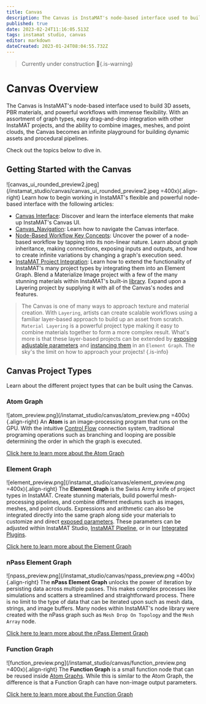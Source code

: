 ```yaml
---
title: Canvas
description: The Canvas is InstaMAT's node-based interface used to build 3D assets, PBR materials, and powerful workflows with immense flexibility.
published: true
date: 2023-02-24T11:16:05.513Z
tags: instamat studio, canvas
editor: markdown
dateCreated: 2023-01-24T08:04:55.732Z
---
```


> Currently under construction :construction:{.is-warning}

# Canvas Overview

The Canvas is InstaMAT's node-based interface used to build 3D assets, PBR materials, and  powerful workflows with immense flexibility. With an assortment of graph types, easy drag-and-drop integration with other InstaMAT projects, and the ability to combine images, meshes, and point clouds, the Canvas becomes an infinite playground for building dynamic assets and procedural pipelines.

Check out the topics below to dive in.

## Getting Started with the Canvas

![canvas_ui_rounded_preview2.jpeg](/instamat_studio/canvas/canvas_ui_rounded_preview2.jpeg =400x){.align-right} Learn how to begin working in InstaMAT's flexible and powerful node-based interface with the following articles:

- [Canvas Interface](/Products/InstaMAT_Studio/Canvas/Canvas_Interface): Discover and learn the interface elements that make up InstaMAT's Canvas UI.
- [Canvas_Navigation](/Products/InstaMAT_Studio/Canvas/Canvas_Navigation): Learn how to navigate the Canvas interface.
- [Node-Based Workflow Key Concepts](/Products/InstaMAT_Studio/Canvas/Node_Based_Workflow_Key_Concepts): Uncover the power of a node-based workflow by tapping into its non-linear nature. Learn about graph inheritance, making connections, exposing inputs and outputs, and how to create infinite variations by changing a graph's execution seed.
- <a href="">InstaMAT Project Integration</a>: Learn how to extend the functionality of InstaMAT's many project types by integrating them into an Element Graph. Blend a Materialize Image project with a few of the many stunning materials within InstaMAT's built-in [library](/Products/InstaMAT_Studio/Canvas/Canvas_Interface/Graph_Library). Expand upon a Layering project by supplying it with all of the Canvas's nodes and features. 

> The Canvas is one of many ways to approach texture and material creation. With `Layering`, artists can create scalable workflows using a familiar layer-based approach to build up an asset from scratch. `Material Layering` is a powerful project type making it easy to combine materials together to form a more complex result. What's more is that these layer-based projects can be extended by [exposing adjustable parameters](/Products/InstaMAT_Studio/Canvas/Node_Based_Workflow_Key_Concepts#globallocal-execution-resolution-and-seed) and [instancing them](/Products/InstaMAT_Studio/Canvas/Node_Based_Workflow_Key_Concepts#instancing-graphs) in an `Element Graph`. The sky's the limit on how to approach your projects!
{.is-info}

## Canvas Project Types

Learn about the different project types that can be built using the Canvas.

### Atom Graph

![atom_preview.png](/instamat_studio/canvas/atom_preview.png =400x){.align-right} An **Atom** is an image-processing program that runs on the GPU. With the intuitive <a href="">Control Flow</a> connection system, traditional programing operations such as branching and looping are possible determining the order in which the graph is executed.

[Click here to learn more about the Atom Graph]()
<br style="clear: right;"/>

### Element Graph

![element_preview.png](/instamat_studio/canvas/element_preview.png =400x){.align-right} The **Element Graph** is the Swiss Army knife of project types in InstaMAT. Create stunning materials, build powerful mesh-processing pipelines, and combine different mediums such as images, meshes, and point clouds. Expressions and arithmetic can also be integrated directly into the same graph along side your materials to customize and direct <a href="">exposed parameters</a>. These parameters can be adjusted within InstaMAT Studio, <a href="">InstaMAT Pipeline</a>, or in our <a href="">Integrated Plugins</a>.


[Click here to learn more about the Element Graph]()
<br style="clear: right;"/>

### nPass Element Graph

![npass_preview.png](/instamat_studio/canvas/npass_preview.png =400x){.align-right} The **nPass Element Graph** unlocks the power of iteration by persisting data across multiple passes. This makes complex processes like simulations and scatters a streamlined and straightforward process. There is no limit to the type of data that can be iterated upon such as mesh data, strings, and image buffers. Many nodes within InstaMAT's node library were created with the nPass graph such as `Mesh Drop On Topology` and the `Mesh Array` node.

[Click here to learn more about the nPass Element Graph]()
<br style="clear: right;"/>

### Function Graph

![function_preview.png](/instamat_studio/canvas/function_preview.png =400x){.align-right} The **Function Graph** is a small function node that can be reused inside <a href="">Atom Graphs</a>. While this is similar to the Atom Graph, the difference is that a Function Graph can have non-image output parameters.


[Click here to learn more about the Function Graph]()
<br style="clear: right;"/>
